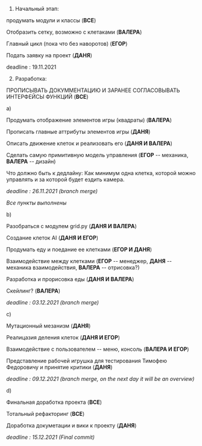 1)  Начальный этап:

продумать модули и классы (**ВСЕ**)

Отобразить сетку, возможно с клетаками (**ВАЛЕРА**)

Главный цикл (пока что без наворотов) (**ЕГОР**)

Подать заявку на проект (**ДАНЯ**)

deadline : 19.11.2021

2) Разработка:

ПРОПИСЫВАТЬ ДОКУММЕНТАЦИЮ И ЗАРАНЕЕ СОГЛАСОВЫВАТЬ ИНТЕРФЕЙСЫ ФУНКЦИЙ (**ВСЕ**)

a)

Продумать отображение элементов игры (квадраты) (**ВАЛЕРА**)

Прописать главные аттрибуты элементов игры (**ДАНЯ**)

Описать движение клеток и реализовать его (**ДАНЯ И ВАЛЕРА**)

Сделать самую примитивную модель управления (**ЕГОР** -- механика, **ВАЛЕРА** -- дизайн)

Что должно быть к дедлайну: Как минимум одна клетка, которой можно управлять и за которой будет ездить камера.

*deadline : 26.11.2021 (branch merge)*

*Все пункты выполнены*

b)

Разобраться с модулем grid.py (**ДАНЯ И ВАЛЕРА**)

Создание клеток AI (**ДАНЯ И ЕГОР**)

Продумать еду и поедание ее клетками (**ЕГОР И ДАНЯ**)

Взаимодействие между клетками (**ЕГОР** -- менеджер, **ДАНЯ** -- механика взаимодействия, **ВАЛЕРА** -- отрисовка?)

Разработка и прорисовка еды (**ДАНЯ И ВАЛЕРА**)

Скейлинг? (**ВАЛЕРА**)

*deadline : 03.12.2021 (branch merge)*

c)

Мутационный мезанизм (**ДАНЯ**)

Реалицазия деления клеток (**ДАНЯ И ЕГОР**)

Взаимодействие с пользователем -- меню, консоль (**ВАЛЕРА И ЕГОР**)

Представление рабочей игрушка для тестирования Тимофею Федоровичу и принятие критики (**ДАНЯ**)

*deadline : 09.12.2021 (branch merge, on the next day it will be an overview)*

d)

Финальная доработка проекта (**ВСЕ**)

Тотальный рефакторинг (**ВСЕ**)

Доработка докуметации и вики к проекту (**ДАНЯ**)

*deadline : 15.12.2021 (Final commit)*
